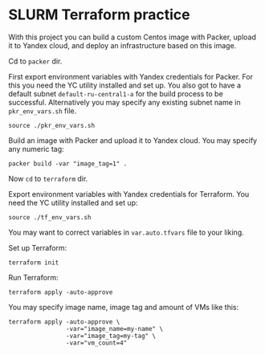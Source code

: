 # SLURM Terraform practice

With this project you can build a custom Centos image with Packer, upload it to Yandex cloud, and deploy an infrastructure based on this image.

Cd to ```packer``` dir.

First export environment variables with Yandex credentials for Packer.
For this you need the YC utility installed and set up.
You also got to have a default subnet ```default-ru-central1-a``` for the build process to be successful. Alternatively you may specify any existing subnet name in ```pkr_env_vars.sh``` file.

```
source ./pkr_env_vars.sh
```

Build an image with Packer and upload it to Yandex cloud. You may specify any numeric tag:

```
packer build -var "image_tag=1" .
```

Now ```cd``` to ```terraform``` dir.

Export environment variables with Yandex credentials for Terraform. You need the YC utility installed and set up:

```
source ./tf_env_vars.sh
```

You may want to correct variables in ```var.auto.tfvars``` file to your liking.

Set up Terraform:

```
terraform init
```

Run Terraform:

```
terraform apply -auto-approve
```

You may specify image name, image tag and amount of VMs like this:

```
terraform apply -auto-approve \
                -var="image_name=my-name" \
                -var="image_tag=my-tag" \
                -var="vm_count=4"
```
